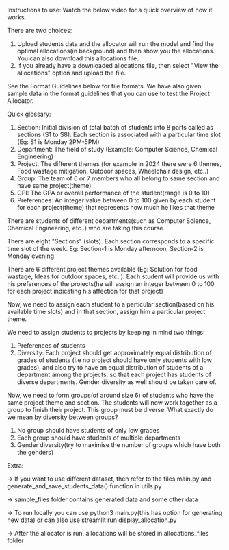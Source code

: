 Instructions to use: 
Watch the below video for a quick overview of how it works. 

There are two choices: 
1) Upload students data and the allocator will run the model and find the optimal allocations(in background) and then show you the allocations. You can also download this allocations file.
2) If you already have a downloaded allocations file, then select "View the allocations" option and upload the file.

See the Format Guidelines below for file formats. We have also given sample data in the format guidelines that you can use to test the Project Allocator.

Quick glossary:
1) Section: Initial division of total batch of students into 8 parts called as sections (S1 to S8). Each section is associated with a particular time slot (Eg: S1 is Monday 2PM-5PM)
2) Department: The field of study (Example: Computer Science, Chemical Engineering)
3) Project: The different themes (for example in 2024 there were 6 themes, Food wastage mitigation, Outdoor spaces, Wheelchair design, etc..)
4) Group: The team of 6 or 7 members who all belong to same section and have same project(theme)
5) CPI: The GPA or overall performance of the student(range is 0 to 10)
6) Preferences: An integer value between 0 to 100 given by each student for each project(theme) that represents how much he likes that theme


There are students of different departments(such as Computer Science, Chemical Engineering, etc..) who are taking this course. 

There are eight "Sections" (slots). Each section corresponds to a specific time slot of the week.
Eg: Section-1 is Monday afternoon, Section-2 is Monday evening

There are 6 different project themes available (Eg: Solution for food wastage, Ideas for outdoor spaces, etc..). Each student will provide us with his preferences of the projects(he will assign an integer between 0 to 100 for each project indicating his affection for that project)

Now, we need to assign each student to a particular section(based on his available time slots) and in that section, assign him a particular project theme.

We need to assign students to projects by keeping in mind two things:
1) Preferences of students
2) Diversity: Each project should get approximately equal distribution of grades of students (i.e no project should have only students with low grades), and also try to have an equal distribution of students of a department among the projects, so that each project has students of diverse departments. Gender diversity as well should be taken care of.

Now, we need to form groups(of around size 6) of students who have the same project theme and section. The students will now work together as a group to finish their project. This group must be diverse. What exactly do we mean by diversity between groups?
1) No group should have students of only low grades
2) Each group should have students of multiple departments
3) Gender diversity(try to maximise the number of groups which have both the genders)


Extra: 

-> If you want to use different dataset, then refer to the files main.py and generate_and_save_students_data() function in utils.py

-> sample_files folder contains generated data and some other data

-> To run locally you can use python3 main.py(this has option for generating new data) or can also use streamlit run display_allocation.py

-> After the allocator is run, allocations will be stored in allocations_files folder